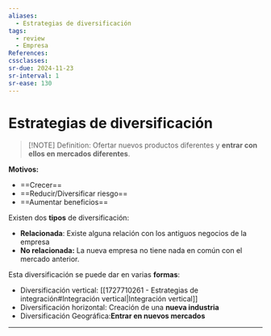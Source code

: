 ```yaml
---
aliases:
  - Estrategias de diversificación
tags:
  - review
  - Empresa
References: 
cssclasses: 
sr-due: 2024-11-23
sr-interval: 1
sr-ease: 130
---
```

# Estrategias de diversificación

> [!NOTE] Definition:
> Ofertar nuevos productos diferentes y **entrar con ellos en mercados diferentes**. 
> 

**Motivos:**
+ ==Crecer==
+ ==Reducir/Diversificar riesgo==
+ ==Aumentar beneficios==

Existen dos **tipos** de diversificación:
+ **Relacionada**: Existe alguna relación con los antiguos negocios de la empresa
+ **No relacionada:** La nueva empresa no tiene nada en común con el mercado anterior. 

Esta diversificación se puede dar en varias **formas**:
+ Diversificación vertical: [[1727710261 - Estrategias de integración#Integración vertical|Integración vertical]]
+ Diversificación horizontal: Creación de una **nueva industria**
+ Diversificación Geográfica:**Entrar en nuevos mercados**




***